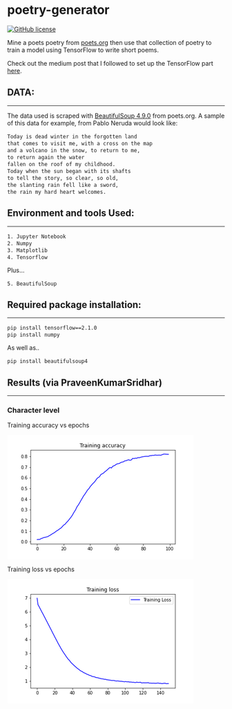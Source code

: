 # poetry-generator

[![GitHub license](https://img.shields.io/github/license/PraveenKumarSridhar/poetry-generator?style=for-the-badge)](https://github.com/PraveenKumarSridhar/poetry-generator/blob/master/LICENSE)

Mine a poets poetry from [poets.org](https://poets.org) then use that collection of poetry to train a model using TensorFlow to write short poems.

Check out the medium post that I followed to set up the TensorFlow part [here](https://medium.com/@prasri.pk/can-we-write-a-sonnet-like-its-the-middle-ages-f3c06ecb690).


## DATA:
<hr/>

The data used is scraped with [BeautifulSoup 4.9.0](https://www.crummy.com/software/BeautifulSoup/bs4/doc/) from poets.org. A sample of this data for example, from Pablo Neruda would look like:

```
Today is dead winter in the forgotten land
that comes to visit me, with a cross on the map
and a volcano in the snow, to return to me,
to return again the water
fallen on the roof of my childhood.
Today when the sun began with its shafts
to tell the story, so clear, so old,
the slanting rain fell like a sword,
the rain my hard heart welcomes.
```

## Environment and tools Used:
<hr/>

```
1. Jupyter Notebook
2. Numpy
3. Matplotlib
4. Tensorflow
```
Plus...

```
5. BeautifulSoup
```

## Required package installation:
<hr/>

```
pip install tensorflow==2.1.0
pip install numpy
```
As well as..

```
pip install beautifulsoup4
```

## Results (via PraveenKumarSridhar)
<hr/>

### Character level 

Training accuracy vs epochs 

<img align="center" alt="Training accuracy vs epochsr"  src="https://raw.githubusercontent.com/PraveenKumarSridhar/poetry-generator/develop/src/Sonnets/Plots/accuracy_plot.png" />

<br/>

Training loss vs epochs 

<img align="center" alt="Training loss vs epochs "  src="https://raw.githubusercontent.com/PraveenKumarSridhar/poetry-generator/develop/src/Sonnets/Plots/loss_plot.png" />
